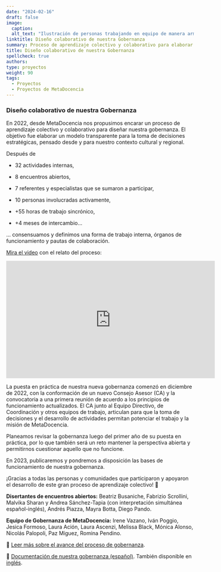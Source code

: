 ```yaml
---
date: "2024-02-16"
draft: false
image:
  caption: 
  alt_text: "Ilustración de personas trabajando en equipo de manera armoniosa"
linktitle: Diseño colaborativo de nuestra Gobernanza
summary: Proceso de aprendizaje colectivo y colaborativo para elaborar un modelo transparente para la toma de decisiones estratégicas, pensado desde y para nuestro contexto cultural y regional. 
title: Diseño colaborativo de nuestra Gobernanza
spellcheck: true
authors: 
type: proyectos
weight: 90
tags:
  - Proyectos
  - Proyectos de MetaDocencia
---
```


###  Diseño colaborativo de nuestra Gobernanza
En 2022, desde MetaDocencia nos propusimos encarar un proceso de aprendizaje colectivo y colaborativo para diseñar nuestra gobernanza. El objetivo fue elaborar un modelo transparente para la toma de decisiones estratégicas, pensado desde y para nuestro contexto cultural y regional. 

Después de 

- 32 actividades internas,

- 8 encuentros abiertos,

- 7 referentes y especialistas que se sumaron a participar,

- 10 personas involucradas activamente,

- +55 horas de trabajo sincrónico,

- +4 meses de intercambio…

… consensuamos y definimos una forma de trabajo interna, órganos de funcionamiento y pautas de colaboración. 

[Mira el video](https://youtube.com/watch?v=02NLFbEwgmQ&feature=shares) con el relato del proceso:

<iframe width="560" height="315" src="https://www.youtube.com/embed/02NLFbEwgmQ" title="YouTube video player" frameborder="0" allow="accelerometer; autoplay; clipboard-write; encrypted-media; gyroscope; picture-in-picture; web-share" allowfullscreen></iframe>

La puesta en práctica de nuestra nueva gobernanza comenzó en diciembre de 2022, con la conformación de un nuevo Consejo Asesor (CA) y la convocatoria a una primera reunión de acuerdo a los principios de funcionamiento actualizados. El CA junto al Equipo Directivo, de Coordinación y otros equipos de trabajo, articulan para que la toma de decisiones y el desarrollo de actividades permitan potenciar el trabajo y la misión de MetaDocencia.

Planeamos revisar la gobernanza luego del primer año de su puesta en práctica, por lo que también será un reto mantener la perspectiva abierta y permitirnos cuestionar aquello que no funcione.

En 2023, publicaremos y pondremos a disposición las bases de funcionamiento de nuestra gobernanza.

¡Gracias a todas las personas y comunidades que participaron y apoyaron el desarrollo de este gran proceso de aprendizaje colectivo! 💪

**Disertantes de encuentros abiertos:** Beatriz Busaniche, Fabrizio Scrollini, Malvika Sharan y Andrea Sánchez-Tapia (con interpretación simultánea español-inglés), Andrés Piazza, Mayra Botta, Diego Pando. 

**Equipo de Gobernanza de MetaDocencia:** Irene Vazano, Iván Poggio, Jesica Formoso, Laura Ación, Laura Ascenzi, Melissa Black, Mónica Alonso, Nicolás Palopoli, Paz Míguez, Romina Pendino.

🔗 [Leer más sobre el avance del proceso de gobernanza](https://zenodo.org/record/7392334#.Y7gW6XaZNPY).

🔗 [Documentación de nuestra gobernanza (español)](https://zenodo.org/record/7398893#.Y7gW1HaZNPY). También disponible en [inglés](https://zenodo.org/record/7399003#.Y7gfDnaZNPZ).

